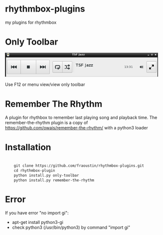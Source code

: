 # rhythmbox-plugins
my plugins for rhythmbox

# Only Toolbar

![only-toolbar action](https://github.com/fraoustin/rhythmbox-plugins/blob/master/only-toolbar/images/onlytoolbar.png)

Use F12 or menu view/view only toolbar

# Remember The Rhythm

A plugin for rhythbox to remember last playing song and playback time.
The remember-the-rhythm plugin is a copy of https://github.com/owais/remember-the-rhythm/
with a python3 loader



# Installation

```

    git clone https://github.com/fraoustin/rhythmbox-plugins.git
    cd rhythmbox-plugin
    python install.py only-toolbar
    python install.py remember-the-rhythm
```

# Error

If you have error "no import gi":

* apt-get install python3-gi
* check python3 (/usr/bin/python3) by command "import gi"
